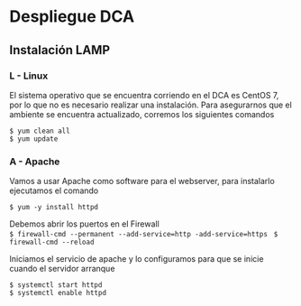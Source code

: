 


# Despliegue DCA
## Instalación LAMP
### L - Linux
El sistema operativo que se encuentra corriendo en el DCA es CentOS 7, por lo que no es necesario realizar una instalación. 
Para asegurarnos que el ambiente se encuentra actualizado, corremos los siguientes comandos

    $ yum clean all
    $ yum update
    
### A - Apache
Vamos a usar Apache como software para el webserver, para instalarlo ejecutamos el comando

    $ yum -y install httpd
Debemos abrir los puertos en el Firewall  
`$ firewall-cmd --permanent --add-service=http -add-service=https `
`$ firewall-cmd --reload`

Iniciamos el servicio de apache y lo configuramos para que se inicie cuando el servidor arranque

`$ systemctl start httpd`  
`$ systemctl enable httpd`

